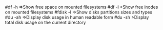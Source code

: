 #df -h =>Show free space on mounted filesystems
#df -i >Show free inodes on mounted filesystems
#fdisk -l =>Show disks partitions sizes and types
#du -ah =>Display disk usage in human readable form
#du -sh >Display total disk usage on the current directory
